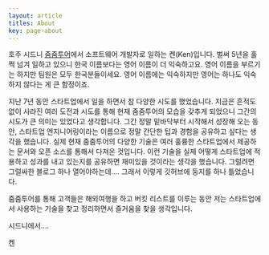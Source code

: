 ```yaml
---
layout: article
titles: About
key: page-about
---
```


호주 시드니 [줌줌투어](https://www.zoomzoomtour.com)에서 소프트웨어 개발자로 일하는 켄(Ken)입니다. 벌써 5년을 훌쩍 넘겨 일하고 있으니 한국 이름보다는 영어 이름이 더 익숙하고요. 영어 이름을 부르기는 하지만 팀원은 모두 한국분들이세요. 영어 이름에는 익숙하지만 영어는 하나도 익숙하지 않다는 게 큰 함정이죠.

지난 7년 동안 스타트업에서 일을 하면서 참 다양한 시도를 했었습니다. 지금은 흔적도 없이 사라진 여러 도전과 시도를 통해 현재 줌줌투어의 모습을 갖추게 되었으니 그간의 시도가 큰 의미는 있었다고 생각합니다.
그간 정말 밑바닥부터 시작해서 성장해 오는 동안, 스타트업 엔지니어링이라는 이름으로 정말 간단한 팁과 경험을 공유하고 싶다는 생각을 했습니다. 실제 현재 줌줌투어의 다양한 기술은 여러 훌륭한 스타트업에서 제공하는 문서와 오픈 소스를 통해서 다져온 것입니다. 이런 기술을 실제 어떻게 스타트업에 적용하고 성과를 내고 있는지를 공유하면 재미있을 것이라는 생각을 했습니다.
그럴려면 그럴싸한 블로그 하나 열어야하는데.... 그래서 이렇게 깃허브에 둥지를 하나 틀었습니다.

줌줌투어를 통해 고객들은 해외여행을 하고 버킷 리스트를 이루는 동안 저는 스타트업에서 사용하는 기술을 찾고 정리하면서 즐거움을 찾을 생각입니다.

시드니에서....

켄


